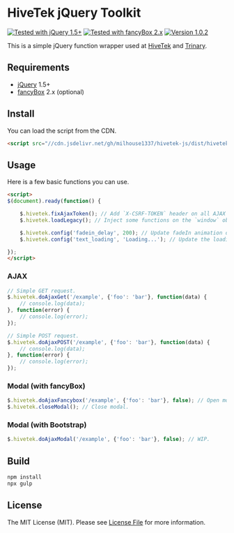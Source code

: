 # HiveTek jQuery Toolkit

[![Tested with jQuery 1.5+](https://img.shields.io/badge/jQuery-1.5+-0769AD.svg)](https://jquery.com/)
[![Tested with fancyBox 2.x](https://img.shields.io/badge/fancyBox-2.x-FF5268.svg)](https://fancyapps.com/fancybox/)
[![Version 1.0.2](https://img.shields.io/badge/Version-1.0.2-success.svg)](#)

This is a simple jQuery function wrapper used at [HiveTek](https://www.hivetek.com/) and [Trinary](https://www.trinary.ca/).

## Requirements

- [jQuery](https://jquery.com/) 1.5+
- [fancyBox](https://fancyapps.com/fancybox/) 2.x (optional)

## Install

You can load the script from the CDN.

```html
<script src="//cdn.jsdelivr.net/gh/milhouse1337/hivetek-js/dist/hivetek.min.js"></script>
```

## Usage

Here is a few basic functions you can use.

```html
<script>
$(document).ready(function() {

    $.hivetek.fixAjaxToken(); // Add `X-CSRF-TOKEN` header on all AJAX requests.
    $.hivetek.loadLegacy(); // Inject some functions on the `window` object.

    $.hivetek.config('fadein_delay', 200); // Update fadeIn animation delay.
    $.hivetek.config('text_loading', 'Loading...'); // Update the loading text.

});
</script>
```

### AJAX

```javascript
// Simple GET request.
$.hivetek.doAjaxGet('/example', {'foo': 'bar'}, function(data) {
    // console.log(data);
}, function(error) {
    // console.log(error);
});
```

```javascript
// Simple POST request.
$.hivetek.doAjaxPOST('/example', {'foo': 'bar'}, function(data) {
    // console.log(data);
}, function(error) {
    // console.log(error);
});
```

### Modal (with fancyBox)

```javascript
$.hivetek.doAjaxFancybox('/example', {'foo': 'bar'}, false); // Open modal.
$.hivetek.closeModal(); // Close modal.
```

### Modal (with Bootstrap)

```javascript
$.hivetek.doAjaxModal('/example', {'foo': 'bar'}, false); // WIP.
```

## Build

```bash
npm install
npx gulp
```

## License

The MIT License (MIT). Please see [License File](LICENSE.md) for more information.
